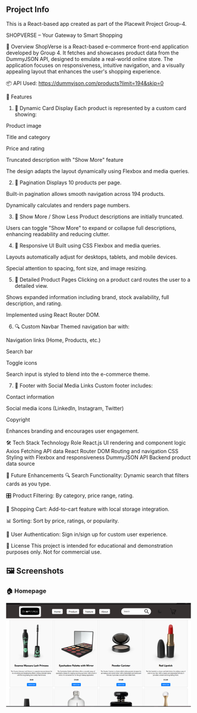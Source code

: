 ## Project Info

This is a React-based app created as part of the Placewit Project Group-4.

SHOPVERSE – Your Gateway to Smart Shopping

🚀 Overview
ShopVerse is a React-based e-commerce front-end application developed by Group 4. It fetches and showcases product data from the DummyJSON API, designed to emulate a real-world online store. The application focuses on responsiveness, intuitive navigation, and a visually appealing layout that enhances the user's shopping experience.

📦 API Used:
https://dummyjson.com/products?limit=194&skip=0

🔧 Features
1. 🔲 Dynamic Card Display
Each product is represented by a custom card showing:

Product image

Title and category

Price and rating

Truncated description with "Show More" feature

The design adapts the layout dynamically using Flexbox and media queries.

2. 🔢 Pagination
Displays 10 products per page.

Built-in pagination allows smooth navigation across 194 products.

Dynamically calculates and renders page numbers.

3. 📖 Show More / Show Less
Product descriptions are initially truncated.

Users can toggle "Show More" to expand or collapse full descriptions, enhancing readability and reducing clutter.

4. 📱 Responsive UI
Built using CSS Flexbox and media queries.

Layouts automatically adjust for desktops, tablets, and mobile devices.

Special attention to spacing, font size, and image resizing.

5. 📄 Detailed Product Pages
Clicking on a product card routes the user to a detailed view.

Shows expanded information including brand, stock availability, full description, and rating.

Implemented using React Router DOM.

6. 🔍 Custom Navbar
Themed navigation bar with:

Navigation links (Home, Products, etc.)

Search bar

Toggle icons

Search input is styled to blend into the e-commerce theme.

7. 🧾 Footer with Social Media Links
Custom footer includes:

Contact information

Social media icons (LinkedIn, Instagram, Twitter)

Copyright

Enhances branding and encourages user engagement.

🛠️ Tech Stack
Technology	Role
React.js	UI rendering and component logic
Axios	Fetching API data
React Router DOM	Routing and navigation
CSS	Styling with Flexbox and responsiveness
DummyJSON API	Backend product data source

🧪 Future Enhancements
🔍 Search Functionality: Dynamic search that filters cards as you type.

🎛️ Product Filtering: By category, price range, rating.

🛒 Shopping Cart: Add-to-cart feature with local storage integration.

📊 Sorting: Sort by price, ratings, or popularity.

🧾 User Authentication: Sign in/sign up for custom user experience.

📄 License
This project is intended for educational and demonstration purposes only. Not for commercial use.


## 🖼️ Screenshots

### 🏠 Homepage
![Homepage](./screenshots/image.png)







